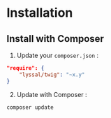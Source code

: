 # Installation

## Install with Composer

1. Update your `composer.json` :

```json
"require": {
    "lyssal/twig": "~x.y"
}
```

2. Update with Composer :

```sh
composer update
```
